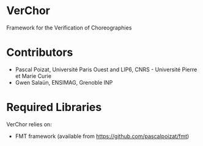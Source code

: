 VerChor
=======

Framework for the Verification of Choreographies

Contributors
============

- Pascal Poizat, Université Paris Ouest and LIP6, CNRS - Université Pierre et Marie Curie
- Gwen Salaün, ENSIMAG, Grenoble INP

Required Libraries
==================

VerChor relies on:

- FMT framework (available from https://github.com/pascalpoizat/fmt)


